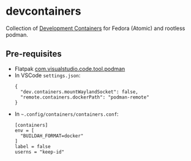 # devcontainers

Collection of [Development Containers](https://containers.dev/) for Fedora (Atomic) and rootless podman.

## Pre-requisites

 - Flatpak [com.visualstudio.code.tool.podman](https://github.com/flathub/com.visualstudio.code.tool.podman)
 - In VSCode `settings.json`:
    ```
    {
      "dev.containers.mountWaylandSocket": false,
      "remote.containers.dockerPath": "podman-remote"
    }
    ```
 - In `~.config/containers/containers.conf`:
    ```
    [containers]
    env = [
      "BUILDAH_FORMAT=docker"
    ]
    label = false
    userns = "keep-id"
    ```
